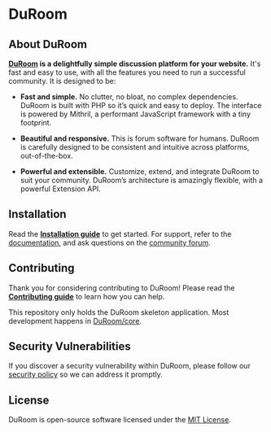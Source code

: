 # DuRoom

## About DuRoom

**[DuRoom](https://duroom.js.org/) is a delightfully simple discussion platform for your website.** It's fast and easy to use, with all the features you need to run a successful community. It is designed to be:

* **Fast and simple.** No clutter, no bloat, no complex dependencies. DuRoom is built with PHP so it’s quick and easy to deploy. The interface is powered by Mithril, a performant JavaScript framework with a tiny footprint.

* **Beautiful and responsive.** This is forum software for humans. DuRoom is carefully designed to be consistent and intuitive across platforms, out-of-the-box.

* **Powerful and extensible.** Customize, extend, and integrate DuRoom to suit your community. DuRoom’s architecture is amazingly flexible, with a powerful Extension API.

## Installation

Read the **[Installation guide](https://duroom.js.org/docs/install)** to get started. For support, refer to the [documentation](https://duroom.js.org/docs/), and ask questions on the [community forum](https://discuss-duroom.js.org/).

## Contributing

Thank you for considering contributing to DuRoom! Please read the **[Contributing guide](https://duroom.js.org/docs/contributing)** to learn how you can help.

This repository only holds the DuRoom skeleton application. Most development happens in [DuRoom/core](https://github.com/DuRoom/core).

## Security Vulnerabilities

If you discover a security vulnerability within DuRoom, please follow our [security policy](https://github.com/DuRoom/core/security/policy) so we can address it promptly.

## License

DuRoom is open-source software licensed under the [MIT License](https://github.com/DuRoom/duroom/blob/master/LICENSE).

